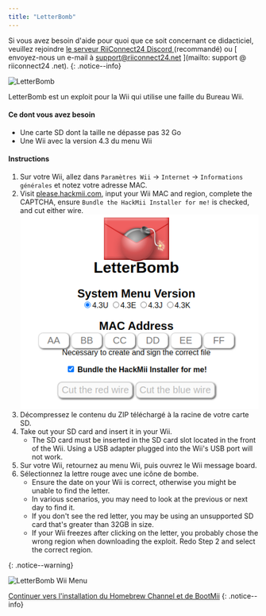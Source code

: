 ```yaml
---
title: "LetterBomb"
---
```


Si vous avez besoin d'aide pour quoi que ce soit concernant ce didacticiel, veuillez rejoindre [ le serveur RiiConnect24 Discord ](https://discord.gg/rc24) (recommandé) ou \[ envoyez-nous un e-mail à support@riiconnect24.net \](mailto: support @ riiconnect24 .net).
{: .notice--info}

![LetterBomb](/images/letterbomb.png)

LetterBomb est un exploit pour la Wii qui utilise une faille du Bureau Wii.

#### Ce dont vous avez besoin
- Une carte SD dont la taille ne dépasse pas 32 Go
- Une Wii avec la version 4.3 du menu Wii

#### Instructions


1. Sur votre Wii, allez dans `Paramètres Wii` -> `Internet` -> `Informations générales` et notez votre adresse MAC.
1. Visit [please.hackmii.com](https://please.hackmii.com), input your Wii MAC and region, complete the CAPTCHA, ensure `Bundle the HackMii Installer for me!` is checked, and cut either wire. ![HackMii Screen](/images/Wii/LetterBomb-PC.png)
1. Décompressez le contenu du ZIP téléchargé à la racine de votre carte SD.
1. Take out your SD card and insert it in your Wii.
   - The SD card must be inserted in the SD card slot located in the front of the Wii. Using a USB adapter plugged into the Wii's USB port will not work.
1. Sur votre Wii, retournez au menu Wii, puis ouvrez le Wii message board.
1. Sélectionnez la lettre rouge avec une icône de bombe.
   - Ensure the date on your Wii is correct, otherwise you might be unable to find the letter.
   - In various scenarios, you may need to look at the previous or next day to find it.
   - If you don't see the red letter, you may be using an unsupported SD card that's greater than 32GB in size.
   - If your Wii freezes after clicking on the letter, you probably chose the wrong region when downloading the exploit. Redo Step 2 and select the correct region.


{: .notice--warning}


![LetterBomb Wii Menu](/images/Wii/LetterBomb-Wii.png)

[Continuer vers l'installation du Homebrew Channel et de BootMii](hbc)
{: .notice--info}
